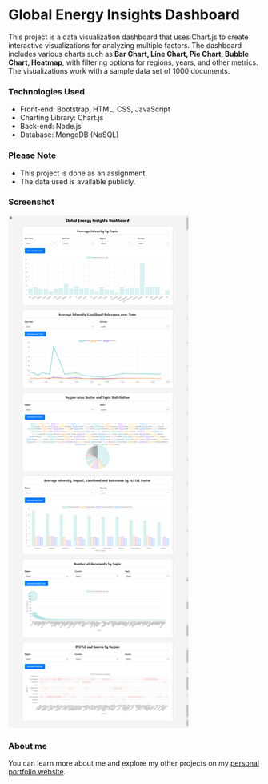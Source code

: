 # Global Energy Insights Dashboard

This project is a data visualization dashboard that uses Chart.js to create interactive visualizations for analyzing multiple factors. The dashboard includes various charts such as **Bar Chart, Line Chart, Pie Chart, Bubble Chart, Heatmap**, with filtering options for regions, years, and other metrics. The visualizations work with a sample data set of 1000 documents.

### Technologies Used

- Front-end: Bootstrap, HTML, CSS, JavaScript
- Charting Library: Chart.js
- Back-end: Node.js
- Database: MongoDB (NoSQL)

### Please Note

- This project is done as an assignment.
- The data used is available publicly.

### Screenshot

![Screenshot](screenshot.png)

### About me

You can learn more about me and explore my other projects on my [personal portfolio website](https://siddheshmestri.online).
